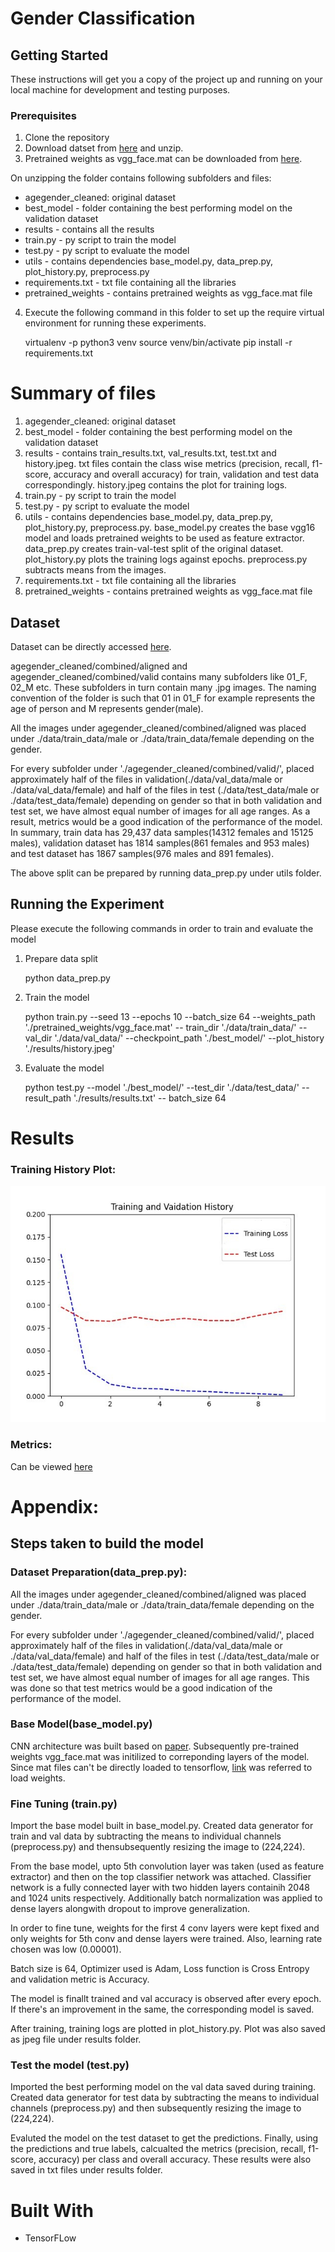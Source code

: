 # Gender Classification 

## Getting Started

These instructions will get you a copy of the project up and running on your local machine for development and testing purposes. 

### Prerequisites

1. Clone the repository 
2. Download datset from [here](https://s3.amazonaws.com/matroid-web/datasets/agegender_cleaned.tar.gz.) and unzip.
3. Pretrained weights as vgg_face.mat can be downloaded from [here](http://www.robots.ox.ac.uk/~vgg/software/vgg_face/).

 On unzipping the folder contains following subfolders and files:
 - agegender_cleaned: original dataset
 - best_model - folder containing the best performing model on the validation dataset
 - results - contains all the results
 - train.py - py script to train the model
 - test.py - py script to evaluate the model
 - utils - contains dependencies base_model.py, data_prep.py, plot_history.py, preprocess.py
 - requirements.txt - txt file containing all the libraries
 - pretrained_weights - contains pretrained weights as vgg_face.mat file

 
 
4. Execute the following command in this folder to set up the require virtual environment for running these experiments.
    
    virtualenv -p python3 venv
    source venv/bin/activate
    pip install -r requirements.txt


# Summary of files

1. agegender_cleaned: original dataset
2. best_model - folder containing the best performing model on the validation dataset
3. results - contains train_results.txt, val_results.txt, test.txt and history.jpeg. txt files contain the class wise metrics (precision, recall, f1-score, accuracy and overall accuracy) for train, validation and test data correspondingly. history.jpeg contains the plot for training logs.
4. train.py - py script to train the model
5. test.py - py script to evaluate the model
6. utils - contains dependencies base_model.py, data_prep.py, plot_history.py, preprocess.py. base_model.py creates the base vgg16 model and loads pretrained weights to be used as feature extractor. data_prep.py creates train-val-test split of the original dataset. plot_history.py plots the training logs against epochs. preprocess.py subtracts means from the images.
7. requirements.txt - txt file containing all the libraries
8. pretrained_weights - contains pretrained weights as vgg_face.mat file

## Dataset

Dataset can be directly accessed [here](https://s3.amazonaws.com/matroid-web/datasets/agegender_cleaned.tar.gz.). 

agegender_cleaned/combined/aligned and agegender_cleaned/combined/valid contains many subfolders like 01_F, 02_M etc. These subfolders in turn contain many .jpg images. The naming convention of the folder is such that 01 in 01_F for example represents the age of person and M represents gender(male). 

All the images under agegender_cleaned/combined/aligned was placed under ./data/train_data/male or ./data/train_data/female depending on the gender. 

For every subfolder under './agegender_cleaned/combined/valid/', placed approximately half of the files in validation(./data/val_data/male or ./data/val_data/female) and half of the files in test (./data/test_data/male or ./data/test_data/female) depending on gender so that in both validation and test set, we have almost equal number of images for all age ranges. As a result, metrics would be a good indication of the performance of the model. In summary, train data has 29,437 data samples(14312 females and 15125 males), validation dataset has 1814 samples(861 females and 953 males) and test dataset has 1867 samples(976 males and 891 females).

The above split can be prepared by running data_prep.py under utils folder.

## Running the Experiment

Please execute the following commands in order to train and evaluate the model

1. Prepare data split
    
    python data_prep.py
    
    
2. Train the model 

    python train.py --seed 13 --epochs 10 --batch_size 64 --weights_path './pretrained_weights/vgg_face.mat' --       train_dir './data/train_data/' --val_dir './data/val_data/' --checkpoint_path './best_model/' --plot_history       './results/history.jpeg'
    

3. Evaluate the model 

    python test.py --model './best_model/' --test_dir './data/test_data/' --result_path './results/results.txt' --     batch_size 64

# Results

### Training History Plot:

![history.jpeg](/results/history.jpeg)

### Metrics:

Can be viewed [here](/results/)


# Appendix:

## Steps taken to build the model

### Dataset Preparation(data_prep.py):

All the images under agegender_cleaned/combined/aligned was placed under ./data/train_data/male or ./data/train_data/female depending on the gender. 

For every subfolder under './agegender_cleaned/combined/valid/', placed approximately half of the files in validation(./data/val_data/male or ./data/val_data/female) and half of the files in test (./data/test_data/male or ./data/test_data/female) depending on gender so that in both validation and test set, we have almost equal number of images for all age ranges. This was done so that test metrics would be a good indication of the performance of the model.

### Base Model(base_model.py)

CNN architecture was built based on [paper](http://www.robots.ox.ac.uk/~vgg/publications/2015/Parkhi15/parkhi15.pdf). Subsequently pre-trained weights vgg_face.mat was initilized to correponding layers of the model. Since mat files can't be directly loaded to tensorflow, [link](https://sefiks.com/2019/07/15/how-to-convert-matlab-models-to-keras/) was referred to load weights.

### Fine Tuning (train.py)

Import the base model built in base_model.py. Created data generator for train and val data by subtracting the means to individual channels (preprocess.py) and thensubsequently resizing the image to (224,224). 

From the base model, upto 5th convolution layer was taken (used as feature extractor) and then on the top classifier network was attached. Classifier network is a fully connected layer with two hidden layers containih 2048 and 1024 units respectively. Additionally batch normalization was applied to dense layers alongwith dropout to improve generalization. 

In order to fine tune, weights for the first 4 conv layers were kept fixed and only weights for 5th conv and dense layers were trained. Also, learning rate chosen was low (0.00001).

Batch size is 64, Optimizer used is Adam, Loss function is Cross Entropy and validation metric is Accuracy.

The model is finallt trained and val accuracy is observed after every epoch. If there's an improvement in the same, the corresponding model is saved.

After training, training logs are plotted in plot_history.py. Plot was also saved as jpeg file under results folder.

### Test the model (test.py)

Imported the best performing model on the val data saved during training. Created data generator for test data by subtracting the means to individual channels (preprocess.py) and then subsequently resizing the image to (224,224). 

Evaluted the model on the test dataset to get the predictions. Finally, using the predictions and true labels, calcualted the metrics (precision, recall, f1-score, accuracy) per class and overall accuracy. These results were also saved in txt files under results folder.

# Built With

- TensorFLow
